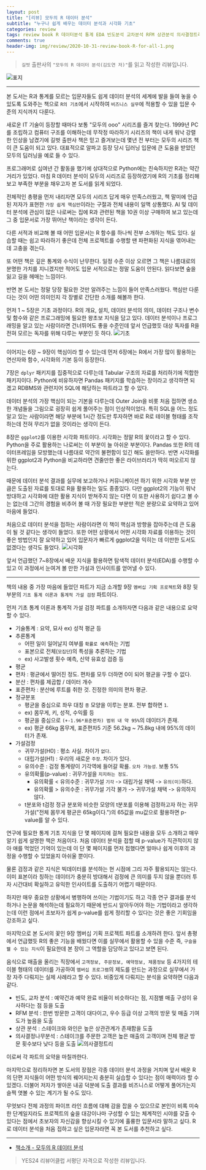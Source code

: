 ```yaml
---  
layout: post  
title: "[리뷰] 모두의 R 데이터 분석"  
subtitle: "누구나 쉽게 배우는 데이터 분석과 시각화 기초"  
categories: review  
tags: review book R 데이터분석 통계 EDA 빈도분석 교차분석 RFM 상관분석 의사결정트리    
comments: true  
header-img: img/review/2020-10-31-review-book-R-for-all-1.png
---  
```

  
> `길벗` 출판사의 `"모두의 R 데이터 분석(김도연 저)"`를 읽고 작성한 리뷰입니다.  

![표지](https://theorydb.github.io/assets/img/review/2020-10-31-review-book-R-for-all-1.png)  

---

본 도서는 R과 통계를 모르는 입문자들도 쉽게 데이터 분석의 세계에 발을 들여 놓을 수 있도록 도와주는 책으로 `R의 기초`에서 시작하여 `비즈니스 실무`에 적용할 수 있을 입문 수준의 지식까지 다룬다.

새로운 IT 기술이 등장할 때마다 보통 "모두의 ooo" 시리즈를 즐겨 찾는다. 1999년 PC를 조립하고 컴퓨터 구조를 이해하는데 무작정 따라하기 시리즈의 책이 내게 워낙 강렬한 인상을 남겼기에 길벗 출판사 책은 믿고 즐겨보는데 몇년 전 부터는 모두의 시리즈 책이 큰 도움이 되고 있다. 대표적으로 알파고 등장 당시 딥러닝 입문에 큰 도움을 받았던 모두의 딥러닝을 예로 들 수 있다.

프로그래머로 십여년 간 활동을 했기에 상대적으로 Python에는 친숙하지만 R과는 약간 거리가 있었다. 마침 R 데이터 분석이 모두의 시리즈로 등장하였기에 R의 기초를 정리해보고 부족한 부분을 채우고자 본 도서를 읽게 되었다.

전체적인 총평을 먼저 내리자면 모두의 시리즈 답게 매우 만족스러웠고, 책 말미에 언급된 저자가 표현한 `가장 쉽게 핵심만`이라는 구절과 전체 내용이 일맥 상통했다. AI 및 데이터 분석에 관심이 많은 나로써는 집에 R과 관련된 책을 10권 이상 구매하여 보고 있는데 그 중 입문서로 가장 뛰어난 책이라는 생각이 든다. 

다른 서적과 비교해 볼 때 어떤 입문서는 R 함수를 하나씩 전부 소개하는 책도 있다. 실습할 때는 쉽고 따라하기 좋은데 전체 프로젝트를 수행할 땐 파편화된 지식을 엮어내는데 고충을 겪는다.

또 어떤 책은 깊은 통계와 수식이 난무한다. 일정 수준 이상 오르면 그 책은 나름대로의 분명한 가치를 지니겠지만 적어도 입문 서적으로는 정말 도움이 안된다. 읽다보면 숲을 잃고 길을 헤매는 느낌이다.

반면 본 도서는 정말 당장 필요한 것만 알려주는 느낌이 들어 만족스러웠다. 핵심만 다룬다는 것이 어떤 의미인지 각 장별로 간단한 소개를 해볼까 한다. 

먼저 1 ~ 5장은 기초 과정이다. R의 개요, 설치, 데이터 분석의 의미, 데이터 구조나 변수 및 함수와 같은 프로그래밍에 필요한 왕초보 지식을 담고 있다. 데이터 분석이나 프로그래밍을 알고 있는 사람이라면 건너뛰어도 좋을 수준인데 앞서 언급했듯 대상 독자를 R을 전혀 모르는 독자를 위해 다루는 부분인 듯 하다.
![기초](https://theorydb.github.io/assets/img/review/2020-10-31-review-book-R-for-all-4.png)  

---

이어지는 6장 ~ 9장이 핵심이라 할 수 있는데 먼저 6장에는 R에서 가장 많이 활용하는 연산자와 함수, 시각화의 기본 등이 등장한다.

7장은 `dplyr` 패키지를 집중적으로 다루는데 Tabular 구조의 자료를 처리하기에 적합한 패키지이다. Python에 비유하자면 Pandas 패키지를 학습하는 장이라고 생각하면 되겠고 RDBMS와 관련지어 SQL에 해당하는 파트라고 할 수 있다. 

데이터 분석의 가장 핵심이 되는 기본을 다루는데 Outer Join을 비롯 처음 접하면 생소한 개념들을 그림으로 굉장히 쉽게 풀어주는 점이 인상적이었다. 특히 SQL을 어느 정도 알고 있는 사람이라면 해당 부분에 1시간 정도만 투자하면 바로 R로 테이블 형태를 조작하는데 전혀 무리가 없을 것이라는 생각이 든다. 

8장은 `ggplot2`를 이용한 시각화 파트이다. 시각화는 정말 R의 꽃이라고 할 수 있다. Python을 주로 활용하는 나로써는 이 부분이 늘 아쉬운 부분이다. Pandas 또한 R의 데이터프레임을 모방했는데 나름대로 약간의 불편함이 있긴 해도 쓸만하다. 반면 시각화를 위한 ggplot2과 Python을 비교하라면 견줄만한 좋은 라이브러리가 딱히 떠오르지 않는다. 

때문에 데이터 분석 결과를 실무에 보고하거나 커뮤니케이션 하기 위한 시각화 부분 만큼은 도출된 자료를 토대로 R을 활용하는 일도 종종있다. 다만 ggplot2의 기능이 워낙 방대하고 시각화에 대한 활용 지식이 받쳐주지 않는 다면 이 또한 사용하기 쉽다고 볼 수는 없는데 그간의 경험을 비추어 볼 때 가장 필요한 부분만 적은 분량으로 요약하고 있어 마음에 들었다. 

처음으로 데이터 분석을 접하는 사람이라면 이 책이 핵심과 방향을 잡아주는데 큰 도움이 될 것 같다는 생각이 들었다. 또한 어떤 상황에서 어떤 시각화 자료를 이용하는 것이 좋은 방법인지 잘 요약하고 있어 입문자가 빠르게 ggplot2을 익히는 데 이만한 도서도 없겠다는 생각도 들었다.
![시각화](https://theorydb.github.io/assets/img/review/2020-10-31-review-book-R-for-all-3.png)  

앞서 언급했던 7~8장에서 배운 지식을 활용하면 탐색적 데이터 분석(EDA)를 수행할 수 있고 이 과정에서 눈여겨 볼 만한 가설과 인사이트를 얻어낼 수 있다. 

---

책의 내용 중 가장 마음에 들었던 파트가 지금 소개할 9장 `멤버십 기획 프로젝트`와 8장 뒷부분의 `기초 통계 이론과 통계적 가설 검정` 파트이다.

먼저 기초 통계 이론과 통계적 가설 검정 파트를 소개하자면 다음과 같은 내용으로 요약할 수 있다.
* 기술통계 : 요약, 묘사 ex) 성적 평균 등
* 추론통계  
  - 어떤 일이 일어날지 여부를 `확률로 예측`하는 기법
  - 표본으로 전체(`모집단`)의 특성을 추론하는 기법
  - ex) 사고발생 횟수 예측, 신약 유효성 검증 등
* 평균
* 편차 : 평균에서 떨어진 정도. 편차를 모두 더하면 0이 되어 평균을 구할 수 없다.
* 분산 : 편차를 제곱합 / 데이터 개수
* 표준편차 : 분산에 루트를 취한 것. 진정한 의미의 편차 평균.
* 정규분포   
  - 평균을 중심으로 좌우 대칭 `종` 모양을 이루는 분포. 전부 합하면 `1`.
  - ex) 몸무게, 키, 성적, 수익률 등
  - 평균을 중심으로 `(+-1.96*표준편차) 범위 내 약 95%`의 데이터가 존재.
  - ex) 평균 66kg 몸무게, 표준편차5 기준 56.2kg ~ 75.8kg 내에 95%의 데이터가 존재.
* 가설검정  
  - 귀무가설(H0) : 평소 사실. 차이가 `없다`.
  - 대립가설(H1) : 우리의 새로운 `주장`. 차이가 있다.
  - 유의수준 : 검정 통계량이 기각역에 들어갈 확룔. `오차 가능성`. 보통 5%
  - 유의확률(p-value) : 귀무가설을 `지지하는 정도`.
    + 유의확률 < 유의수준 : 귀무가설 `기각` -> 대립가설 채택 -> `유의(미)`하다.
    + 유의확률 > 유의수준 : 귀무가설 기각 불가 -> 귀무가설 채택 -> 유의하지 않다.
  - t분포와 t검정
    정규 분포와 비슷한 모양의 t분포를 이용해 검정하고자 하는 귀무가설("전체 몸무게 평균은 65kg이다.")의 65값을 mu값으로 활용하면 p-value를 알 수 있다. 

연구에 필요한 통계 기초 지식을 단 몇 페이지에 걸쳐 필요한 내용을 모두 소개하고 매우 알기 쉽게 설명한 책은 처음이다. 처음 데이터 분석을 접할 때 p-value가 직관적이지 않아 애를 먹었던 기억이 있는데 이 단 몇 페이지를 먼저 접했다면 얼마나 쉽게 이후의 과정을 수행할 수 있었을지 아쉬울 뿐이다. 

물론 검정과 같은 지식은 빅데이터를 분석하는 현 시점에 그리 자주 활용되지는 않는다. 이미 표본이라 칭하는 데이터가 충분히 방대해서 검정에 큰 의미를 두지 않을 뿐더러 투자 시간대비 확실하고 유익한 인사이트를 도출하기 어렵기 때문이다. 

하지만 매우 중요한 상황에서 병행하여 쓰이는 기법이기도 하고 각종 연구 결과를 분석하거나 논문을 해석하는데 필요하기 때문에 반드시 알아두어야 하는 기법이라고 생각하는데 이런 점에서 초보자가 쉽게 p-value를 쉽게 정리할 수 있다는 것은 좋은 기회임을 강조하고 싶다. 

마지막으로 본 도서의 꽃인 9장 멤버십 기획 프로젝트 파트를 소개하려 한다. 앞서 총평에서 언급했듯 R의 좋은 기능을 배웠다면 이를 실무에서 활용할 수 있을 수준 즉, `구슬을 꿸 수 있는 지식`이 필요한데 본 장이 그 역할을 담당하고 있다고 보면 된다.

음식으로 매출을 올리는 직장에서 `고객정보, 주문정보, 예약정보, 제품정보` 등 4가지의 테이블 형태의 데이터를 가공하여 `멤버십 프로그램`의 제도를 만드는 과정으로 실무에서 가장 자주 다뤄지는 실제 사례라고 할 수 있다. 비중있게 다뤄지는 분석을 요약하면 다음과 같다.

* 빈도, 교차 분석 : 예약건과 예약 완료 비율이 비슷하다는 점, 지점별 매출 구성이 유사하다는 점 등을 도출
* RFM 분석 : 한번 방문한 고객이 대다이고, 우수 등급 이상 고객의 방문 및 매출 기여도가 높음을 도출
* 상관 분석 : 스테이크와 와인은 높은 상관관계가 존재함을 도출
* 의사결정나무분석 : 스테이크를 주문한 고객은 높은 매출의 고객이며 전체 평균 방문 횟수보다 낮다 등을 도출
![의사결정트리](https://theorydb.github.io/assets/img/review/2020-10-31-review-book-R-for-all-2.png)  

이로써 각 파트의 요약을 마칠까한다.

마지막으로 정리하자면 본 도서의 장점은 각종 데이터 분석 과정을 거치며 앞서 배운 R의 단편 지식들이 어떤 방식의 꿰어지는지 충분히 실습할 수 있다는 점이 매력이라 할 수 있겠다. 더불어 저자가 쌓아온 내공 덕분에 도출 결과를 비즈니스로 어떻게 풀어가는지 슬쩍 엿볼 수 있는 계기가 될 수도 있다. 

무엇보다 전체 과정의 파이프 라인 흐름에 대해 감을 잡을 수 있으므로 본인이 비록 미숙한 단계일지라도 프로젝트의 숲을 대강이나마 구성할 수 있는 체계적인 시야를 갖출 수 있다는 점에서 초보자의 자신감을 향상시킬 수 있기에 훌륭한 입문서라 말하고 싶다. R로 데이터 분석을 처음 접하고 싶은 입문자라면 꼭 본 도서를 추천하고 싶다.

---

* [책소개 - 모두의 R 데이터 분석](http://www.yes24.com/Product/goods/92851804)

> YES24 리뷰어클럽 서평단 자격으로 작성한 리뷰입니다.